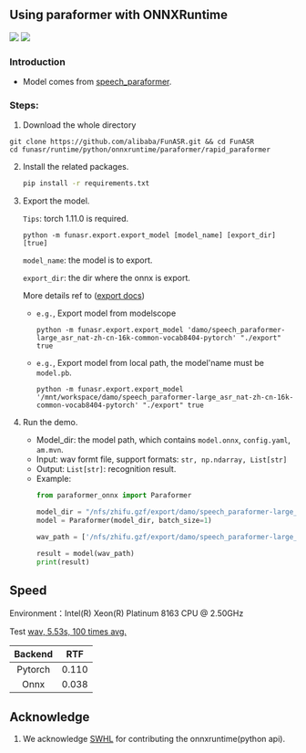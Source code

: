 ## Using paraformer with ONNXRuntime

<p align="left">
    <a href=""><img src="https://img.shields.io/badge/Python->=3.7,<=3.10-aff.svg"></a>
    <a href=""><img src="https://img.shields.io/badge/OS-Linux%2C%20Win%2C%20Mac-pink.svg"></a>
</p>

### Introduction
- Model comes from [speech_paraformer](https://www.modelscope.cn/models/damo/speech_paraformer-large_asr_nat-zh-cn-16k-common-vocab8404-pytorch/summary).


### Steps:
1. Download the whole directory
```shell
git clone https://github.com/alibaba/FunASR.git && cd FunASR
cd funasr/runtime/python/onnxruntime/paraformer/rapid_paraformer
```
2. Install the related packages.
   ```bash
   pip install -r requirements.txt
   ```
3. Export the model.
   
   `Tips`: torch 1.11.0 is required.

   ```shell
   python -m funasr.export.export_model [model_name] [export_dir] [true]
   ```
   `model_name`: the model is to export.

   `export_dir`: the dir where the onnx is export.

   More details ref to ([export docs](https://github.com/alibaba-damo-academy/FunASR/tree/main/funasr/export))


   - `e.g.`, Export model from modelscope
      ```shell
      python -m funasr.export.export_model 'damo/speech_paraformer-large_asr_nat-zh-cn-16k-common-vocab8404-pytorch' "./export" true
      ```
   - `e.g.`, Export model from local path, the model'name must be `model.pb`.
      ```shell
      python -m funasr.export.export_model '/mnt/workspace/damo/speech_paraformer-large_asr_nat-zh-cn-16k-common-vocab8404-pytorch' "./export" true
      ```

5. Run the demo.
   - Model_dir: the model path, which contains `model.onnx`, `config.yaml`, `am.mvn`.
   - Input: wav formt file, support formats: `str, np.ndarray, List[str]`
   - Output: `List[str]`: recognition result.
   - Example:
        ```python
        from paraformer_onnx import Paraformer

        model_dir = "/nfs/zhifu.gzf/export/damo/speech_paraformer-large_asr_nat-zh-cn-16k-common-vocab8404-pytorch"
        model = Paraformer(model_dir, batch_size=1)

        wav_path = ['/nfs/zhifu.gzf/export/damo/speech_paraformer-large_asr_nat-zh-cn-16k-common-vocab8404-pytorch/example/asr_example.wav']

        result = model(wav_path)
        print(result)
        ```

## Speed

Environment：Intel(R) Xeon(R) Platinum 8163 CPU @ 2.50GHz

Test [wav, 5.53s, 100 times avg.](https://isv-data.oss-cn-hangzhou.aliyuncs.com/ics/MaaS/ASR/test_audio/asr_example_zh.wav)

| Backend |        RTF        |
|:-------:|:-----------------:|
| Pytorch |       0.110       |
|  Onnx   |       0.038       |


## Acknowledge
1. We acknowledge [SWHL](https://github.com/RapidAI/RapidASR) for contributing the onnxruntime(python api).
